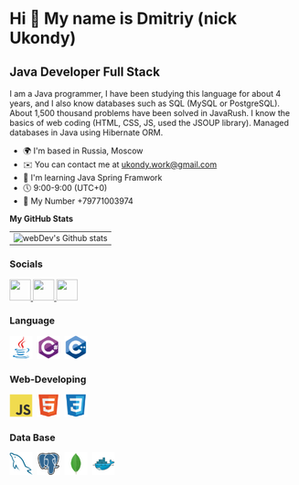 Hi 👋 My name is Dmitriy (nick Ukondy)
======================================

Java Developer Full Stack
------------------------- 

I am a Java programmer, I have been studying this language for about 4 years, and I also know databases such as SQL (MySQL or PostgreSQL).
About 1,500 thousand problems have been solved in JavaRush. I know the basics of web coding (HTML, CSS, JS, used the JSOUP library).
Managed databases in Java using Hibernate ORM.

* 🌍 I'm based in Russia, Moscow
* ✉️ You can contact me at [ukondy.work@gmail.com](mailto:ukondy.work@gmail.com)
* 🧠 I'm learning Java Spring Framwork
* 🕔 9:00-9:00 (UTC+0)
* 📲  My Number +79771003974

<b>My GitHub Stats</b>
<table>
  <tr>
    <td>
      <img align="left" src="http://github-readme-streak-stats.herokuapp.com?user=Ukondy&theme=dark&background=000000" alt="webDev's Github stats" />
    </td>
  </tr>
</table>

### Socials
<p align="left">  
  <a href="https://t.me/ukondy" target="_blank" rel="noreferrer"> 
    <img src="https://img.icons8.com/?size=1x&id=63306&format=png" width="37" height="37" />
  </a> 
  <a href="https://www.linkedin.com/in/ukondy" target="_blank" rel="noreferrer">
    <img src="https://img.icons8.com/?size=1x&id=xuvGCOXi8Wyg&format=png" width="37" height="37" /> 
  </a>
  <a href="https://www.facebook.com/profile.php?id=100090713809909" target="_blank" rel="noreferrer">
    <img src="https://img.icons8.com/?size=1x&id=13912&format=png" width="37" height="37" /> 
  </a>
</p>

### Language
<p align="left">
 <img src="https://github.com/devicons/devicon/blob/master/icons/java/java-original.svg" title="Java" alt="Java" width="40" height="40"/>&nbsp
  <img src="https://github.com/devicons/devicon/blob/master/icons/csharp/csharp-original.svg" title="CSharp" alt="CSharp" width="40" height="40"/>&nbsp
  <img src="https://github.com/devicons/devicon/blob/master/icons/cplusplus/cplusplus-original.svg" title="CPlusPlus" alt="CPlusPlus" width="40" height="40"/>&nbsp
</p>

### Web-Developing
<p align="left">
   <img src="https://github.com/devicons/devicon/blob/master/icons/javascript/javascript-original.svg" title="JavaScript" alt="JavaScript" width="40" height="40"/>&nbsp
   <img src="https://github.com/devicons/devicon/blob/master/icons/html5/html5-original.svg" title="html5" alt="html5" width="40" height="40"/>&nbsp
   <img src="https://github.com/devicons/devicon/blob/master/icons/css3/css3-original.svg" title="css3" alt="css3" width="40" height="40"/>&nbsp
</p>

### Data Base
<p align="left">
   <img src="https://github.com/devicons/devicon/blob/master/icons/mysql/mysql-original.svg" title="mySql" alt="mySql" width="40" height="40"/>&nbsp
   <img src="https://github.com/devicons/devicon/blob/master/icons/postgresql/postgresql-original.svg" title="postgreSql" alt="postgreSql" width="40" height="40"/>&nbsp
   <img src="https://github.com/devicons/devicon/blob/master/icons/mongodb/mongodb-original.svg" title="mongoBD" alt="mongoDB" width="40" height="40"/>&nbsp
   <img src="https://github.com/devicons/devicon/blob/master/icons/docker/docker-original.svg" title="mongoBD" alt="mongoDB" width="40" height="40"/>&nbsp
</p>
